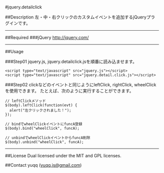 #jquery.detailclick

##Description
左・中・右クリックのカスタムイベントを追加するjQueryプラグインです。

---
##Required
###jQuery
http://jquery.com/

---
##Usage

###Step01
jquery.js, jquery.detailclick.jsを順番に読み込ませます。

    <script type="text/javascript" src="jquery.js"></script>
    <script type="text/javascript" src="jquery.detail.click.js"></script>

###Step02
clickなどのイベントと同じようにleftClick, rightClick, wheelClickを使用できます。
たとえば、次のように実行することができます。

    // leftClickメソッド
    $(body).leftClick(function(evt) {
      alert("左クリックされました！"); 
    });

    // bindでwheelClickイベントにfuncA登録
    $(body).bind("wheelClick", funcA);

    // unbindでwheelClickイベントからfuncA削除
    $(body).unbind("wheelClick", funcA);

---
##License
Dual licensed under the MIT and GPL licenses.

##Contact
yuqq (yuqq.js@gmail.com)
